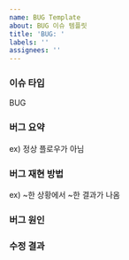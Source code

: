 ```yaml
---
name: BUG Template
about: BUG 이슈 템플릿
title: 'BUG: '
labels: ''
assignees: ''
---
```


### 이슈 타입

BUG

### 버그 요약

ex) 정상 플로우가 아님

### 버그 재현 방법

ex) ~한 상황에서 ~한 결과가 나옴

### 버그 원인

### 수정 결과

